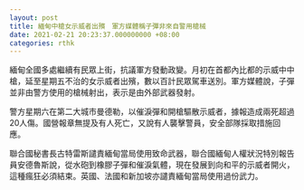```yaml
---
layout: post
title: 緬甸中槍女示威者出殯　軍方媒體稱子彈非來自警用槍械
date: 2021-02-21 20:23:37.000000000 +08:00
categories: rthk
---
```


緬甸全國多處繼續有民眾上街，抗議軍方發動政變。月初在首都內比都的示威中中槍，延至星期五不治的女示威者出殯，數以百計民眾駕車送別。軍方媒體說，子彈並非由警方使用的槍械射出，表示是由外部武器發射。

警方星期六在第二大城市曼德勒，以催淚彈和開槍驅散示威者，據報造成兩死超過20人傷。國營報章無提及有人死亡，又說有人襲擊警員，安全部隊採取措施回應。

聯合國秘書長古特雷斯譴責緬甸當局使用致命武器，聯合國緬甸人權狀況特別報告員安德魯斯說，從水砲到橡膠子彈和催淚氣體，現在發展到向和平的示威者開火，這種瘋狂必須結束。英國、法國和新加坡亦譴責緬甸當局使用過份武力。
